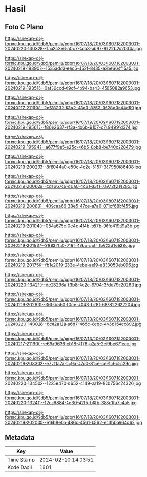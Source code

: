 # Hasil

## Foto C Plano

https://sirekap-obj-formc.kpu.go.id/9db5/pemilu/pdpr/16/07/18/20/03/1607182003001-20240220-130328--1aa2c3e6-a0c7-4cb3-ab97-8922b2c2034a.jpg

https://sirekap-obj-formc.kpu.go.id/9db5/pemilu/pdpr/16/07/18/20/03/1607182003001-20240219-193908--1535add3-eec5-452f-8435-e2be664f15a5.jpg

https://sirekap-obj-formc.kpu.go.id/9db5/pemilu/pdpr/16/07/18/20/03/1607182003001-20240219-193516--0af36ccd-09cf-4b94-ba43-4565082a9653.jpg

https://sirekap-obj-formc.kpu.go.id/9db5/pemilu/pdpr/16/07/18/20/03/1607182003001-20240217-211608--2cf38232-53a2-43d9-8253-9628d3d44d50.jpg

https://sirekap-obj-formc.kpu.go.id/9db5/pemilu/pdpr/16/07/18/20/03/1607182003001-20240219-195612--f8062637-ef3a-4b6b-9107-c7494991d374.jpg

https://sirekap-obj-formc.kpu.go.id/9db5/pemilu/pdpr/16/07/18/20/03/1607182003001-20240219-195942--a677f9e5-e25c-46b5-8bb8-be740c228479.jpg

https://sirekap-obj-formc.kpu.go.id/9db5/pemilu/pdpr/16/07/18/20/03/1607182003001-20240219-200233--8f8044a0-e50c-4c2e-8157-387950f86408.jpg

https://sirekap-obj-formc.kpu.go.id/9db5/pemilu/pdpr/16/07/18/20/03/1607182003001-20240219-200629--cda667c9-d0a0-4c61-a3f1-7a972f214285.jpg

https://sirekap-obj-formc.kpu.go.id/9db5/pemilu/pdpr/16/07/18/20/03/1607182003001-20240219-200831--409caa66-38e5-47ce-a7a6-071cf68bf455.jpg

https://sirekap-obj-formc.kpu.go.id/9db5/pemilu/pdpr/16/07/18/20/03/1607182003001-20240219-201040--054a675c-0e4c-4f4b-b57b-96fe419d9a3b.jpg

https://sirekap-obj-formc.kpu.go.id/9db5/pemilu/pdpr/16/07/18/20/03/1607182003001-20240219-201537--38827fa0-016f-46bc-ac1f-fb632d1e528c.jpg

https://sirekap-obj-formc.kpu.go.id/9db5/pemilu/pdpr/16/07/18/20/03/1607182003001-20240219-201756--fb1e2019-233e-4ebe-ae19-a833050eb096.jpg

https://sirekap-obj-formc.kpu.go.id/9db5/pemilu/pdpr/16/07/18/20/03/1607182003001-20240220-134210--de23296a-f3b8-4c2c-9794-37de79e20263.jpg

https://sirekap-obj-formc.kpu.go.id/9db5/pemilu/pdpr/16/07/18/20/03/1607182003001-20240219-202831--36f6b560-f0ce-4043-b28f-687822622204.jpg

https://sirekap-obj-formc.kpu.go.id/9db5/pemilu/pdpr/16/07/18/20/03/1607182003001-20240220-140028--8cd2a12a-a6d7-465c-8edc-4438154cc892.jpg

https://sirekap-obj-formc.kpu.go.id/9db5/pemilu/pdpr/16/07/18/20/03/1607182003001-20240217-211900--e69a9636-cb18-4176-a2a5-2ef9be671ecc.jpg

https://sirekap-obj-formc.kpu.go.id/9db5/pemilu/pdpr/16/07/18/20/03/1607182003001-20240219-203302--e7211a7a-bc9a-47d0-815e-ce91c6c5c29c.jpg

https://sirekap-obj-formc.kpu.go.id/9db5/pemilu/pdpr/16/07/18/20/03/1607182003001-20240220-134502--1225e470-d652-4149-aa19-83b756d24326.jpg

https://sirekap-obj-formc.kpu.go.id/9db5/pemilu/pdpr/16/07/18/20/03/1607182003001-20240220-132411--12ca6884-4e30-42f5-b8fb-388c1fa7b4a5.jpg

https://sirekap-obj-formc.kpu.go.id/9db5/pemilu/pdpr/16/07/18/20/03/1607182003001-20240219-202000--e16b8e0a-486c-4561-b562-ec3b0a664d68.jpg


## Metadata

| Key        | Value               |
| ---------- | ------------------- |
| Time Stamp | 2024-02-20 14:03:51 |
| Kode Dapil | 1601                |



